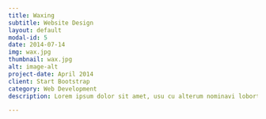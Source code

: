 ```yaml
---
title: Waxing
subtitle: Website Design
layout: default
modal-id: 5
date: 2014-07-14
img: wax.jpg
thumbnail: wax.jpg
alt: image-alt
project-date: April 2014
client: Start Bootstrap
category: Web Development
description: Lorem ipsum dolor sit amet, usu cu alterum nominavi lobortis. At duo novum diceret. Tantas apeirian vix et, usu sanctus postulant inciderint ut, populo diceret necessitatibus in vim. Cu eum dicam feugiat noluisse.

---
```

